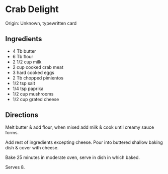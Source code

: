 # Crab Delight

Origin: Unknown, typewritten card

## Ingredients

- 4 Tb butter
- 6 Tb flour
- 2 1/2 cup milk
- 2 cup cooked crab meat
- 3 hard cooked eggs
- 2 Tb chopped pimientos
- 1/2 tsp salt
- 1/4 tsp paprika
- 1/2 cup mushrooms
- 1/2 cup grated cheese

## Directions

Melt butter & add flour, when mixed add milk & cook until creamy sauce forms.

Add rest of ingredients excepting cheese. Pour into buttered shallow baking dish & cover with cheese.

Bake 25 minutes in moderate oven, serve in dish in which baked.

Serves 8.